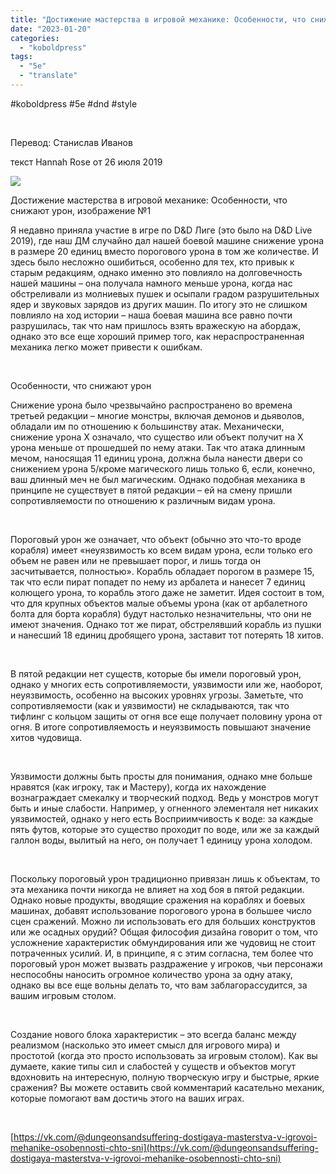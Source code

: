 ```yaml
---
title: "Достижение мастерства в игровой механике: Особенности, что снижают урон"
date: "2023-01-20"
categories: 
  - "koboldpress"
tags: 
  - "5e"
  - "translate"
---
```


#koboldpress #5e #dnd #style

 

Перевод: Станислав Иванов

текст Hannah Rose от 26 июля 2019

![](https://cyborgsandmages.com/wp-content/uploads/2023/01/012023_0009_1.png)

Достижение мастерства в игровой механике: Особенности, что снижают урон, изображение №1

Я недавно приняла участие в игре по D&D Лиге (это было на D&D Live 2019), где наш ДМ случайно дал нашей боевой машине снижение урона в размере 20 единиц вместо порогового урона в том же количестве. И здесь было несложно ошибиться, особенно для тех, кто привык к старым редакциям, однако именно это повлияло на долговечность нашей машины – она получала намного меньше урона, когда нас обстреливали из молниевых пушек и осыпали градом разрушительных ядер и звуковых зарядов из других машин. По итогу это не слишком повлияло на ход истории – наша боевая машина все равно почти разрушилась, так что нам пришлось взять вражескую на абордаж, однако это все еще хороший пример того, как нераспространенная механика легко может привести к ошибкам.

   

Особенности, что снижают урон

Снижение урона было чрезвычайно распространено во времена третьей редакции – многие монстры, включая демонов и дьяволов, обладали им по отношению к большинству атак. Механически, снижение урона Х означало, что существо или объект получит на Х урона меньше от прошедшей по нему атаки. Так что атака длинным мечом, наносящая 11 единиц урона, должна была нанести двери со снижением урона 5/кроме магического лишь только 6, если, конечно, ваш длинный меч не был магическим. Однако подобная механика в принципе не существует в пятой редакции – ей на смену пришли сопротивляемости по отношению к различным видам урона.

   

Пороговый урон же означает, что объект (обычно это что-то вроде корабля) имеет «неуязвимость ко всем видам урона, если только его объем не равен или не превышает порог, и лишь тогда он засчитывается, полностью». Корабль обладает порогом в размере 15, так что если пират попадет по нему из арбалета и нанесет 7 единиц колющего урона, то корабль этого даже не заметит. Идея состоит в том, что для крупных объектов малые объемы урона (как от арбалетного болта для борта корабля) будут настолько незначительны, что они не имеют значения. Однако тот же пират, обстрелявший корабль из пушки и нанесший 18 единиц дробящего урона, заставит тот потерять 18 хитов.

   

В пятой редакции нет существ, которые бы имели пороговый урон, однако у многих есть сопротивляемости, уязвимости или же, наоборот, неуязвимость, особенно на высоких уровнях угрозы. Заметьте, что сопротивляемости (как и уязвимости) не складываются, так что тифлинг с кольцом защиты от огня все еще получает половину урона от огня. В итоге сопротивляемость и неуязвимость повышают значение хитов чудовища.

   

Уязвимости должны быть просты для понимания, однако мне больше нравятся (как игроку, так и Мастеру), когда их нахождение вознаграждает смекалку и творческий подход. Ведь у монстров могут быть и иные слабости. Например, у огненного элементаля нет никаких уязвимостей, однако у него есть Восприимчивость к воде: за каждые пять футов, которые это существо проходит по воде, или же за каждый галлон воды, вылитый на него, он получает 1 единицу урона холодом.

   

Поскольку пороговый урон традиционно привязан лишь к объектам, то эта механика почти никогда не влияет на ход боя в пятой редакции. Однако новые продукты, вводящие сражения на кораблях и боевых машинах, добавят использование порогового урона в большее число сцен сражений. Можно ли использовать его для больших конструктов или же осадных орудий? Общая философия дизайна говорит о том, что усложнение характеристик обмундирования или же чудовищ не стоит потраченных усилий. И, в принципе, я с этим согласна, тем более что пороговый урон может вызвать раздражение у игроков, чьи персонажи неспособны наносить огромное количество урона за одну атаку, однако вы все еще вольны делать то, что вам заблагорассудится, за вашим игровым столом.

   

Создание нового блока характеристик – это всегда баланс между реализмом (насколько это имеет смысл для игрового мира) и простотой (когда это просто использовать за игровым столом). Как вы думаете, какие типы сил и слабостей у существ и объектов могут вдохновить на интересную, полную творческую игру и быстрые, яркие сражения? Вы можете оставить свой комментарий касательно механик, которые помогают вам достичь этого на ваших играх.

   

[https://vk.com/@dungeonsandsuffering-dostigaya-masterstva-v-igrovoi-mehanike-osobennosti-chto-sni](https://vk.com/@dungeonsandsuffering-dostigaya-masterstva-v-igrovoi-mehanike-osobennosti-chto-sni)
